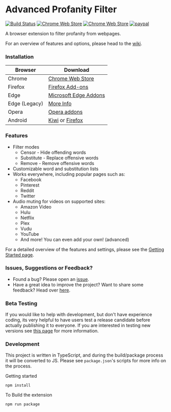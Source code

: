 # Advanced Profanity Filter
[![Build Status](https://img.shields.io/travis/com/richardfrost/AdvancedProfanityFilter/master.svg?style=flat-square)](https://travis-ci.com/richardfrost/AdvancedProfanityFilter)
[![Chrome Web Store](https://img.shields.io/chrome-web-store/d/piajkpdbaniagacofgklljacgjhefjeh.svg?style=flat-square)](https://chrome.google.com/webstore/detail/advanced-profanity-filter/piajkpdbaniagacofgklljacgjhefjeh)
[![Chrome Web Store](https://img.shields.io/chrome-web-store/stars/piajkpdbaniagacofgklljacgjhefjeh.svg?style=flat-square)](https://chrome.google.com/webstore/detail/advanced-profanity-filter/piajkpdbaniagacofgklljacgjhefjeh)
[![paypal](https://www.paypalobjects.com/en_US/i/btn/btn_donate_SM.gif)](https://www.paypal.com/cgi-bin/webscr?cmd=_s-xclick&hosted_button_id=XFL36QJY752R6&source=url)

A browser extension to filter profanity from webpages.

For an overview of features and options, please head to the [wiki](https://github.com/richardfrost/AdvancedProfanityFilter/wiki).

### Installation
| Browser | Download |
|---------|----------|
| Chrome  | [Chrome Web Store](https://chrome.google.com/webstore/detail/advanced-profanity-filter/piajkpdbaniagacofgklljacgjhefjeh) |
| Firefox | [Firefox Add-ons](https://addons.mozilla.org/firefox/addon/advanced_profanity_filter) |
| Edge    | [Microsoft Edge Addons](https://microsoftedge.microsoft.com/addons/detail/lhnbdlbhcokmgpjenkjolnhdnkphnkam) |
| Edge (Legacy) | [More Info](https://github.com/richardfrost/AdvancedProfanityFilter/issues/102) |
| Opera   | [Opera addons](https://addons.opera.com/en/extensions/details/advanced-profanity-filter/) |
| Android | [Kiwi](https://play.google.com/store/apps/details?id=com.kiwibrowser.browser) or [Firefox](https://play.google.com/store/apps/details?id=org.mozilla.firefox) |

### Features
* Filter modes
    * Censor - Hide offending words
    * Substitute - Replace offensive words
    * Remove - Remove offensive words
* Customizable word and substitution lists
* Works everywhere, including popular pages such as:
    * Facebook
    * Pinterest
    * Reddit
    * Twitter
* Audio muting for videos on supported sites:
    * Amazon Video
    * Hulu
    * Netflix
    * Plex
    * Vudu
    * YouTube
    * And more! You can even add your own! (advanced)

For a detailed overview of the features and settings, please see the [Getting Started page](https://github.com/richardfrost/AdvancedProfanityFilter/wiki).

### Issues, Suggestions or Feedback?
* Found a bug? Please open an [issue](https://github.com/richardfrost/AdvancedProfanityFilter/issues/new).
* Have a great idea to improve the project? Want to share some feedback? Head over [here](https://goo.gl/forms/LTqFpJ0mCTsrgGgf2).

### Beta Testing
If you would like to help with development, but don't have experience coding, its very helpful to have users test a release candidate before actually publishing it to everyone. If you are interested in testing new versions see [this page](https://github.com/richardfrost/AdvancedProfanityFilter/wiki/Beta-Testing) for more information.

### Development
This project is written in TypeScript, and during the build/package process it will be converted to JS. Please see `package.json`'s scripts for more info on the process.

Getting started
```
npm install
```

To Build the extension
```
npm run package
```